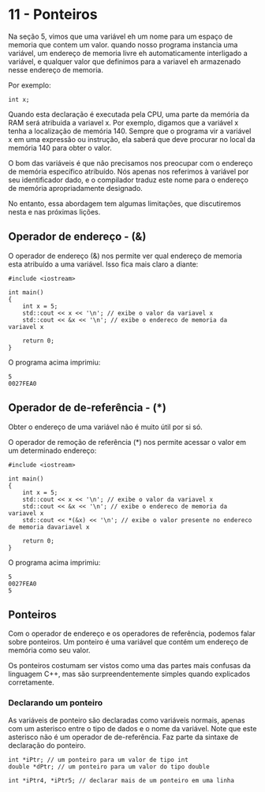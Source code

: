 # 11 - Ponteiros

Na seção 5, vimos que uma variável eh um nome para um espaço de memoria que contem um valor. quando nosso programa instancia uma variável, um endereço de memoria livre eh automaticamente interligado a variável, e qualquer valor que definimos para a variavel eh armazenado nesse endereço de memoria.

Por exemplo:
```cpp{0}
int x;
```

Quando esta declaração é executada pela CPU, uma parte da memória da RAM será atribuida a variavel x. Por exemplo, digamos que a variável x tenha a localização de memória 140. Sempre que o programa vir a variável x em uma expressão ou instrução, ela saberá que deve procurar no local da memória 140 para obter o valor.

O bom das variáveis ​​é que não precisamos nos preocupar com o endereço de memória específico atribuído. Nós apenas nos referimos à variável por seu identificador dado, e o compilador traduz este nome para o endereço de memória apropriadamente designado.

No entanto, essa abordagem tem algumas limitações, que discutiremos nesta e nas próximas lições.

## Operador de endereço - (&)

O operador de endereço (&) nos permite ver qual endereço de memoria esta atribuído a uma variável. Isso fica mais claro a diante:

```cpp{0}
#include <iostream>
 
int main()
{
    int x = 5;
    std::cout << x << '\n'; // exibe o valor da variavel x
    std::cout << &x << '\n'; // exibe o endereco de memoria da variavel x
 
    return 0;
}
```

O programa acima imprimiu:
```
5
0027FEA0
```

## Operador de de-referência - (*)

Obter o endereço de uma variável não é muito útil por si só.

O operador de remoção de referência (*) nos permite acessar o valor em um determinado endereço:

```cpp{0}
#include <iostream>
 
int main()
{
    int x = 5;
    std::cout << x << '\n'; // exibe o valor da variavel x
    std::cout << &x << '\n'; // exibe o endereco de memoria da variavel x
    std::cout << *(&x) << '\n'; // exibe o valor presente no endereco de memoria davariavel x
 
    return 0;
}
```

O programa acima imprimiu:
```
5
0027FEA0
5
```

## Ponteiros

Com o operador de endereço e os operadores de referência, podemos falar sobre ponteiros. Um ponteiro é uma variável que contém um endereço de memória como seu valor.

Os ponteiros costumam ser vistos como uma das partes mais confusas da linguagem C++, mas são surpreendentemente simples quando explicados corretamente.

### Declarando um ponteiro

As variáveis ​​de ponteiro são declaradas como variáveis ​​normais, apenas com um asterisco entre o tipo de dados e o nome da variável. Note que este asterisco não é um operador de de-referência. Faz parte da sintaxe de declaração do ponteiro.

```cpp{0}
int *iPtr; // um ponteiro para um valor de tipo int
double *dPtr; // um ponteiro para um valor do tipo double
 
int *iPtr4, *iPtr5; // declarar mais de um ponteiro em uma linha
```